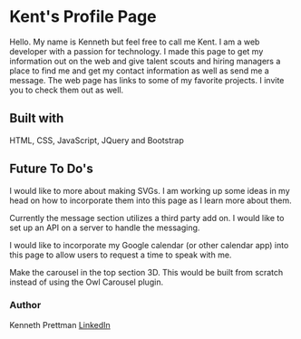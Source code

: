 # Kent's Profile Page
Hello. My name is Kenneth but feel free to call me Kent. I am a web developer with a passion for technology. I made this page to get my information out on the web and give talent scouts and hiring managers a place to find me and get my contact information as well as send me a message. The web page has links to some of my favorite projects. I invite you to check them out as well.

## Built with
HTML, CSS, JavaScript, JQuery and Bootstrap

## Future To Do's
I would like to more about making SVGs. I am working up some ideas in my head on how to incorporate them into this page as I learn more about them. 

Currently the message section utilizes a third party add on. I would like to set up an API on a server to handle the messaging.

I would like to incorporate my Google calendar (or other calendar app) into this page to allow users to request a time to speak with me.

Make the carousel in the top section 3D. This would be built from scratch instead of using the Owl Carousel plugin.

### Author
Kenneth Prettman
[LinkedIn](https://www.linkedin.com/in/kenneth-prettman/)



